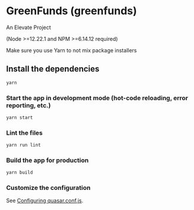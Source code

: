 # GreenFunds (greenfunds)

An Elevate Project

(Node >=12.22.1 and NPM >=6.14.12 required)

Make sure you use Yarn to not mix package
installers

## Install the dependencies
```bash
yarn
```

### Start the app in development mode (hot-code reloading, error reporting, etc.)
```bash
yarn start
```

### Lint the files
```bash
yarn run lint
```

### Build the app for production
```bash
yarn build
```

### Customize the configuration
See [Configuring quasar.conf.js](https://quasar.dev/quasar-cli/quasar-conf-js).

